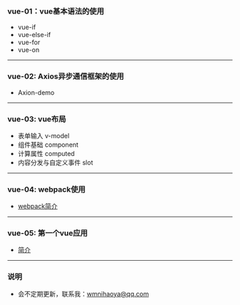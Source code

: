 ### vue-01：vue基本语法的使用
* vue-if
* vue-else-if
* vue-for
* vue-on

---
### vue-02: Axios异步通信框架的使用
* Axion-demo

---
### vue-03: vue布局
* 表单输入 v-model
* 组件基础 component
* 计算属性 computed
* 内容分发与自定义事件 slot 

---
### vue-04: webpack使用
* [webpack简介](./vue-04/webpack/webpack.md)

---
### vue-05: 第一个vue应用
* [简介](./vue-05/hello-vue/README.md)

---
### 说明
* 会不定期更新，联系我：wmnihaoya@qq.com